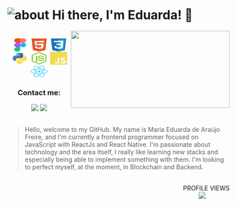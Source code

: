 # <img width="30" alt="about" src="https://cdn.iconscout.com/icon/free/png-256/javascript-2752148-2284965.png">  Hi there, I'm Eduarda! 👋

<img align="right" width="360" height=175 src="https://i.imgur.com/gBxP6oJ.gif" /> 

<div  align="center"> 
  <div style="display: inline_block"><br>
  <img align="center" alt="figma" height="30" width="40" src="https://raw.githubusercontent.com/devicons/devicon/master/icons/figma/figma-original.svg">
  <img align="center" alt="HTML" height="30" width="40" src="https://raw.githubusercontent.com/devicons/devicon/master/icons/html5/html5-original.svg">
  <img align="center" alt="CSS" height="30" width="40" src="https://raw.githubusercontent.com/devicons/devicon/master/icons/css3/css3-original.svg">
  <img align="center" alt="Python" height="30" width="40" src="https://raw.githubusercontent.com/devicons/devicon/master/icons/python/python-original.svg">
  <img align="center" alt="nodejs" height="30" width="40" src="https://raw.githubusercontent.com/devicons/devicon/master/icons/nodejs/nodejs-original.svg">
  <img align="center" alt="Js" height="30" width="40" src="https://raw.githubusercontent.com/devicons/devicon/master/icons/javascript/javascript-plain.svg">
  <img align="center" alt="React" height="30" width="40" src="https://raw.githubusercontent.com/devicons/devicon/master/icons/react/react-original.svg">
  </div>
	
### Contact me: 
  <a href = "mailto:eduardafreire115@gmail.com"><img src="https://img.shields.io/badge/-Gmail-%23333?style=for-the-badge&logo=gmail&logoColor=white" target="_blank"></a>
    <a href="https://www.linkedin.com/in/maria-eduarda-d-218822219//" target="_blank"><img src="https://img.shields.io/badge/-LinkedIn-%230077B5?style=for-the-badge&logo=linkedin&logoColor=white" target="_blank"></a>
  <br>

  
</div>

  ##
  
  > Hello, welcome to my GitHub. 
My name is Maria Eduarda de Araújo Freire, and I'm currently a frontend 
programmer focused on JavaScript with ReactJs and React Native. I'm 
passionate about technology and the area itself, I really like learning new 
stacks and especially being able to implement something with them. I'm 
looking to perfect myself, at the moment, in Blockchain and Backend. 
  	
<br>
<div align='left'>
	
</div>
  


<div>
	
<div align="right"> 
	PROFILE VIEWS
</div>
 <img align="right" width="70px" src="https://visitor-badge.laobi.icu/badge?page_id=MariaE-duarda.visitor-badge" />
	
</div>
  


